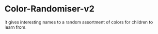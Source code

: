 # Color-Randomiser-v2
It gives interesting names to a random assortment of colors for children to learn from.
